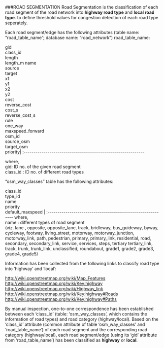 ###ROAD SEGMENTATION
Road Segmentation is the classification of each road segment of the road network into **highway road type** and **local road type**. 
to define threshold values for congestion detection of each road type seperately.

Each road segment/edge has the following attributes (table name: “road_table_name”; database name: “road_network”)
road_table_name:

 gid</br>class_id</br>length</br>length_m name</br>source</br>target</br>x1</br>y1</br>x2</br>y2</br>cost</br>reverse_cost</br>cost_s</br>reverse_cost_s</br>rule</br>one_way</br>maxspeed_forward</br>osm_id</br>source_osm</br>target_osm</br>priority|
 :-------------------------------------------------------------

where,</br>
gid: ID no. of the given road segment </br>
class_id : ID no. of different road types  

“osm_way_classes” table has the following attributes:

class_id</br>type_id</br>name</br>priority</br>default_maxspeed |
:------------------------------------------------------------
where,</br>
name : different types of road segment </br> 
(viz. lane , opposite, opposite_lane, track, bridleway, bus_guideway, byway, cycleway, footway, living_street, motorway, motorway_junction, motorway_link, path, pedestrian, primary, primary_link, residential, road, secondary, secondary_link, service, services, steps, tertiary tertiary_link, track, trunk, trunk_link, unclassified, roundabout, grade1, grade2, grade3, grade4, grade5)

Information has been collected from the following links to classify road type into ‘highway’ and ‘local’:

http://wiki.openstreetmap.org/wiki/Map_Features
http://wiki.openstreetmap.org/wiki/Key:highway
http://wiki.openstreetmap.org/wiki/Highway_link
http://wiki.openstreetmap.org/wiki/Key:highway#Roads
http://wiki.openstreetmap.org/wiki/Key:highway#Paths

By manual inspection, one-to-one correspondence has been established between each ‘class_id’ (table: ‘osm_way_classes’, which contains the information of road types)  and road category (highway/local). 
Based on the ‘class_id’ attribute (common attribute of table ‘osm_way_classes’ and ‘road_table_name’) of each road segment and the corresponding road category (highway/local), each road segment/edge (using its ‘gid’ attribute from ‘road_table_name’) has been classified as **highway** or **local**.



